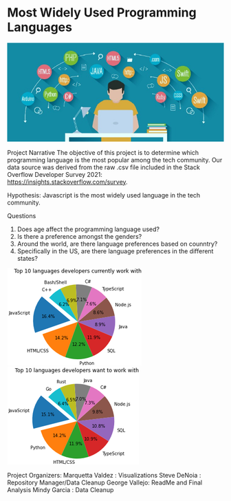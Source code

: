 # Most Widely Used Programming Languages
 
![alt txt](Images/IntroImage.jpeg)

Project Narrative
The objective of this project is to determine which programming language is the most popular among the tech community. Our data source was derived from the raw .csv file included in the Stack Overflow Developer Survey 2021: https://insights.stackoverflow.com/survey.

Hypothesis: Javascript is the most widely used language in the tech community.

Questions
1. Does age affect the programming language used?
2. Is there a preference amongst the genders?
3. Around the world, are there language preferences based on counntry?
4. Specifically in the US, are there language preferences in the different   states?

![alt txt](Images/workWITH.png)        ![alt txt](Images/WANTwork.png) 

  

  

Project Organizers:
Marquetta Valdez : Visualizations
Steve DeNoia : Repository Manager/Data Cleanup
George Vallejo: ReadMe and Final Analysis
Mindy Garcia : Data Cleanup
